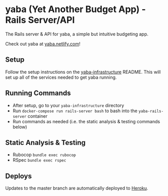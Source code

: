 # yaba (Yet Another Budget App) - Rails Server/API

The Rails server & API for yaba, a simple but intuitive budgeting app.

Check out yaba at [yaba.netlify.com](https://yaba.netlify.com)!

## Setup

Follow the setup instructions on the [yaba-infrastructure](https://github.com/domarp-j/yaba-infrastructure) README. This will set up all of the services needed to get yaba running.

## Running Commands

- After setup, go to your `yaba-infrastructure` directory
- Run `docker-compose run rails-server bash` to bash into the `yaba-rails-server` container
- Run commands as needed (i.e. the static analysis & testing commands below)

## Static Analysis & Testing

- Rubocop `bundle exec rubocop`
- RSpec `bundle exec rspec`

## Deploys

Updates to the master branch are automatically deployed to [Heroku](https://www.heroku.com//).
